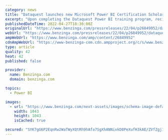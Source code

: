 ```yaml
---
category: news
title: "Dataquest launches new Microsoft Power BI Certification Scholarship: Improving Representation in Data"
excerpt: "Upon completing the Dataquest Power BI training program, recipients will receive a free opportunity to take the Exam PL-300 Microsoft Power BI Data Analyst. SAN FRANCISCO (PRWEB) April 27 ..."
publishedDateTime: 2022-04-27T18:30:00Z
originalUrl: "https://www.benzinga.com/pressreleases/22/04/p26849952/dataquest-launches-new-microsoft-power-bi-certification-scholarship-improving-representation-in-da"
webUrl: "https://www.benzinga.com/pressreleases/22/04/p26849952/dataquest-launches-new-microsoft-power-bi-certification-scholarship-improving-representation-in-da"
ampWebUrl: "https://www.benzinga.com/amp/content/26849952"
cdnAmpWebUrl: "https://www-benzinga-com.cdn.ampproject.org/c/s/www.benzinga.com/amp/content/26849952"
type: article
quality: 42
heat: 42
published: false

provider:
  name: Benzinga.com
  domain: benzinga.com

topics:
  - Power BI

images:
  - url: "https://www.benzinga.com/next-assets/images/schema-image-default.png"
    width: 1043
    height: 1043
    isCached: true

secured: "SYK7gG6P2EqnRw2WaTWyXQtRh9hAfa7SgXhANNixkD8PeXufH3kAE/ZVfZgj1sD0UlxoQqUFp1FyXd12lO/ggd9FfsL+YLXPP1dYpDzN1DNmEYzaxDXrYkD/P+YmdXKTygW4gdq+YBG0I/Dtem73uGLI4tQJqI+8ApOv0xXrJSl5KzndVIPdw2CppAC/c6NW0zq5UNdpAzcBDcesYUaZK8FakRSXBx680q/gsUx3VrxGnPF5kzwbay1XTQsfrSpl7PWXR6AY2pydMC5/sLALouNX14ZZxdjdwR98Ie9gBnrWt80J03fsVEtpnaNMpL5HLEFVfoW4oa45tlgtv/3Kw8NZMvavnqcr6LQKNWZEwPM=;Ej+sNSUeX9H17V9vV55jYQ=="
---
```


